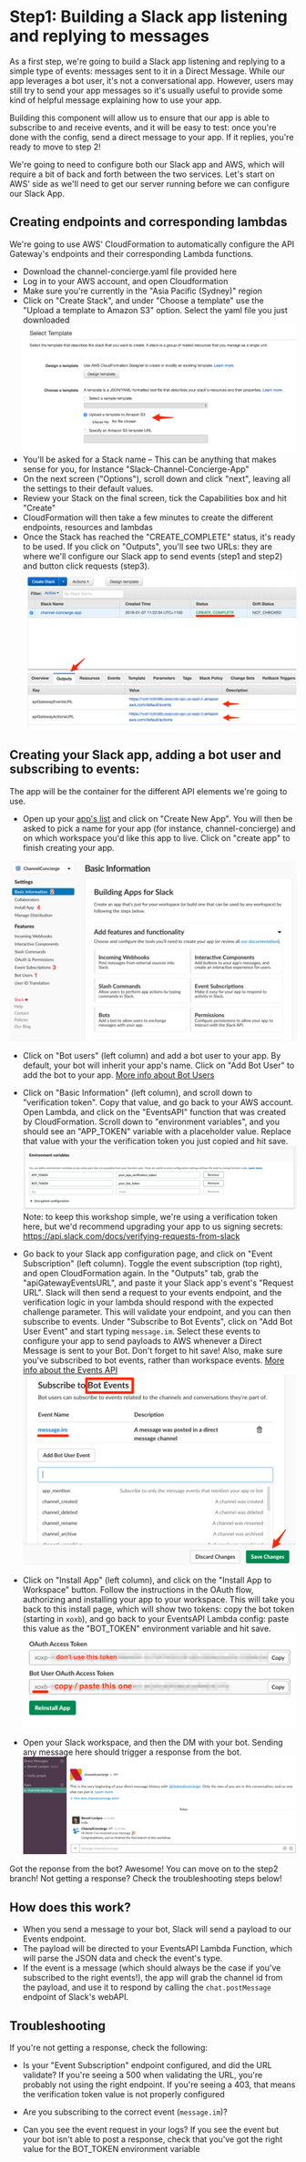 

# Step1: Building a Slack app listening and replying to messages

As a first step, we're going to build a Slack app listening and replying to a simple type of events: messages sent to it in a Direct Message.
While our app leverages a bot user, it's not a conversational app. However, users may still try to send your app messages so it's usually useful to provide some kind of helpful message explaining how to use your app.

Building this component will allow us to ensure that our app is able to subscribe to and receive events, and it will be easy to test: once you're done with the config, send a direct message to your app. If it replies, you're ready to move to step 2!


We're going to need to configure both our Slack app and AWS, which will require a bit of back and forth between the two services. Let's start on AWS' side as we'll need to get our server running before we can configure our Slack App.

## Creating endpoints and corresponding lambdas

We're going to use AWS' CloudFormation to automatically configure the API Gateway's endpoints and their corresponding Lambda functions. 

- Download the channel-concierge.yaml file provided here
- Log in to your AWS account, and open Cloudformation
- Make sure you're currently in the "Asia Pacific (Sydney)" region
- Click on "Create Stack", and under "Choose a template" use the "Upload a template to Amazon S3" option. Select the yaml file you just downloaded
![Create Stack](docs/step1-Create_A_New_Stack.png)
- You'll be asked for a Stack name – This can be anything that makes sense for you, for Instance "Slack-Channel-Concierge-App"
- On the next screen ("Options"), scroll down and click "next", leaving all the settings to their default values.
- Review your Stack on the final screen, tick the Capabilities box and hit "Create"
- CloudFormation will then take a few minutes to create the different endpoints, resources and lambdas
- Once the Stack has reached the "CREATE_COMPLETE" status, it's ready to be used. If you click on "Outputs", you'll see two URLs: they are where we'll configure our Slack app to send events (step1 and step2) and button click requests (step3).
![Bot token](docs/step1-CloudFormation_Management_Console.png)


## Creating your Slack app, adding a bot user and subscribing to events:

The app will be the container for the different API elements we're going to use.

- Open up your [app's list](https://api.slack.com/apps) and click on "Create New App". You will then be asked to pick a name for your app (for instance, channel-concierge) and on which workspace you'd like this app to live. Click on "create app" to finish creating your app.

![Slack App config](docs/step1-Slack_app_config.png)
- Click on "Bot users" (left column) and add a bot user to your app. By default, your bot will inherit your app's name. Click on "Add Bot User" to add the bot to your app.
[More info about Bot Users](https://api.slack.com/bot-users)


- Click on "Basic Information" (left column), and scroll down to "verification token". Copy that value, and go back to your AWS account. Open Lambda, and click on the "EventsAPI" function that was created by CloudFormation. Scroll down to "environment variables", and you should see an "APP_TOKEN" variable with a placeholder value. Replace that value with your the verification token you just copied and hit save.
![Bot token](docs/step1-env_variables_Lambda_Management_Console.png)
Note: to keep this workshop simple, we're using a verification token here, but we'd recommend upgrading your app to us signing secrets: https://api.slack.com/docs/verifying-requests-from-slack

- Go back to your Slack app configuration page, and click on "Event Subscription" (left column). Toggle the event subscription (top right), and open CloudFormation again. In the "Outputs" tab, grab the "apiGatewayEventsURL", and paste it your Slack app's event's "Request URL". Slack will then send a request to your events endpoint, and the verification logic in your lambda should respond with the expected challenge parameter. This will validate your endpoint, and you can then subscribe to events.
Under "Subscribe to Bot Events", click on "Add Bot User Event" and start typing `message.im`. Select these events to configure your app to send payloads to AWS whenever a Direct Message is sent to your Bot.
Don't forget to hit save! Also, make sure you've subscribed to bot events, rather than workspace events.
[More info about the Events API](https://api.slack.com/events-api)
![Event Subscription](docs/step1-Event_sub.png)

- Click on "Install App" (left column), and click on the "Install App to Workspace" button. Follow the instructions in the OAuth flow, authorizing and installing your app to your workspace. This will take you back to this install page, which will show two tokens: copy the bot token (starting in `xoxb`), and go back to your EventsAPI Lambda config: paste this value as the "BOT_TOKEN" environment variable and hit save.
![Bot token](docs/step1-bot_token.png)

- Open your Slack workspace, and then the DM with your bot. Sending any message here should trigger a response from the bot.
![DM and response from the bot](docs/step1_DM.png)

Got the reponse from the bot? Awesome! You can move on to the step2 branch!
Not getting a response? Check the troubleshooting steps below!


## How does this work?

- When you send a message to your bot, Slack will send a payload to our Events endpoint.
- The payload will be directed to your EventsAPI Lambda Function, which will parse the JSON data and check the event's type.
- If the event is a message (which should always be the case if you've subscribed to the right events!), the app will grab the channel id from the payload, and use it to respond by calling the `chat.postMessage` endpoint of Slack's webAPI.

## Troubleshooting

If you're not getting a response, check the following:

- Is your "Event Subscription" endpoint configured, and did the URL validate? 
If you're seeing a 500 when validating the URL, you're probably not using the right endpoint. 
If you're seeing a 403, that means the verification token value is not properly configured

- Are you subscribing to the correct event (`message.im`)?

- Can you see the event request in your logs? 
If you see the event but your bot isn't able to post a response, check that you've got the right value for the BOT_TOKEN environment variable



